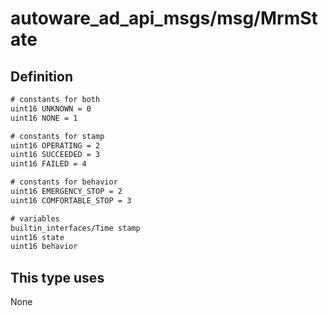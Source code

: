 # autoware_ad_api_msgs/msg/MrmState

## Definition

```txt
# constants for both
uint16 UNKNOWN = 0
uint16 NONE = 1

# constants for stamp
uint16 OPERATING = 2
uint16 SUCCEEDED = 3
uint16 FAILED = 4

# constants for behavior
uint16 EMERGENCY_STOP = 2
uint16 COMFORTABLE_STOP = 3

# variables
builtin_interfaces/Time stamp
uint16 state
uint16 behavior
```

## This type uses

None
